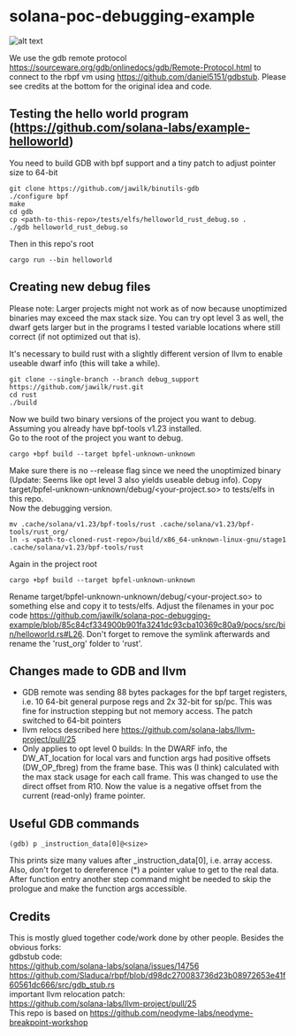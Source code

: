 # solana-poc-debugging-example
[gif1]: ./media/debugging_example.gif
![alt text][gif1]

We use the gdb remote protocol https://sourceware.org/gdb/onlinedocs/gdb/Remote-Protocol.html to connect to the rbpf vm using https://github.com/daniel5151/gdbstub. Please see credits at the bottom for the original idea and code.

## Testing the hello world program (https://github.com/solana-labs/example-helloworld)
You need to build GDB with bpf support and a tiny patch to adjust pointer size to 64-bit  
```
git clone https://github.com/jawilk/binutils-gdb
./configure bpf   
make
cd gdb
cp <path-to-this-repo>/tests/elfs/helloworld_rust_debug.so .
./gdb helloworld_rust_debug.so
```
Then in this repo's root
```
cargo run --bin helloworld
```

## Creating new debug files  
Please note: Larger projects might not work as of now because unoptimized binaries may exceed the max stack size. You can try opt level 3 as well, the dwarf gets larger but in the programs I tested variable locations where still correct (if not optimized out that is).

It's necessary to build rust with a slightly different version of llvm to enable useable dwarf info (this will take a while).
```
git clone --single-branch --branch debug_support https://github.com/jawilk/rust.git
cd rust
./build
```
Now we build two binary versions of the project you want to debug. Assuming you already have bpf-tools v1.23 installed.  
Go to the root of the project you want to debug.
```
cargo +bpf build --target bpfel-unknown-unknown
```
Make sure there is no --release flag since we need the unoptimized binary (Update: Seems like opt level 3 also yields useable debug info). Copy target/bpfel-unknown-unknown/debug/<your-project.so> to tests/elfs in this repo.  
Now the debugging version.
```
mv .cache/solana/v1.23/bpf-tools/rust .cache/solana/v1.23/bpf-tools/rust_org/
ln -s <path-to-cloned-rust-repo>/build/x86_64-unknown-linux-gnu/stage1 .cache/solana/v1.23/bpf-tools/rust
```
Again in the project root 
```
cargo +bpf build --target bpfel-unknown-unknown
```
Rename target/bpfel-unknown-unknown/debug/<your-project.so> to something else and copy it to tests/elfs. Adjust the filenames in your poc code https://github.com/jawilk/solana-poc-debugging-example/blob/85c84cf334900b901fa3241dc93cba10369c80a9/pocs/src/bin/helloworld.rs#L26.
Don't forget to remove the symlink afterwards and rename the 'rust_org' folder to 'rust'.  

## Changes made to GDB and llvm
- GDB remote was sending 88 bytes packages for the bpf target registers, i.e. 10 64-bit general purpose regs and 2x 32-bit for sp/pc. This was fine for instruction stepping but not memory access. The patch switched to 64-bit pointers
- llvm relocs described here https://github.com/solana-labs/llvm-project/pull/25
- Only applies to opt level 0 builds: In the DWARF info, the DW_AT_location for local vars and function args had positive offsets (DW_OP_fbreg) from the frame base. This was (I think) calculated with the max stack usage for each call frame. This was changed to use the direct offset from R10. Now the value is a negative offset from the current (read-only) frame pointer.

## Useful GDB commands
```
(gdb) p _instruction_data[0]@<size>
```
This prints size many values after _instruction_data[0], i.e. array access.  
Also, don't forget to dereference (*) a pointer value to get to the real data.  
After function entry another step command might be needed to skip the prologue and make the function args accessible.

## Credits
This is mostly glued together code/work done by other people. Besides the obvious forks:  
gdbstub code:  
https://github.com/solana-labs/solana/issues/14756  
https://github.com/Sladuca/rbpf/blob/d98dc270083736d23b08972653e41f60561dc666/src/gdb_stub.rs  
important llvm relocation patch:  
https://github.com/solana-labs/llvm-project/pull/25  
This repo is based on https://github.com/neodyme-labs/neodyme-breakpoint-workshop
